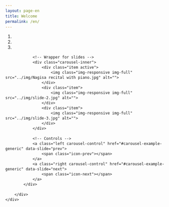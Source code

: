 ```yaml
---
layout: page-en
title: Welcome
permalink: /en/
---
```


<div class="row">
    <div class="box">
        <div class="col-lg-12 text-center">
            <div id="carousel-example-generic" class="carousel slide">
                <!-- Indicators -->
                <ol class="carousel-indicators hidden-xs">
                    <li data-target="#carousel-example-generic" data-slide-to="0" class="active"></li>
                    <li data-target="#carousel-example-generic" data-slide-to="1"></li>
                    <li data-target="#carousel-example-generic" data-slide-to="2"></li>
                </ol>

                <!-- Wrapper for slides -->
                <div class="carousel-inner">
                    <div class="item active">
                        <img class="img-responsive img-full" src="../img/Nagisa recital with piano.jpg" alt="">
                    </div>
                    <div class="item">
                        <img class="img-responsive img-full" src="../img/slide-2.jpg" alt="">
                    </div>
                    <div class="item">
                        <img class="img-responsive img-full" src="../img/slide-3.jpg" alt="">
                    </div>
                </div>

                <!-- Controls -->
                <a class="left carousel-control" href="#carousel-example-generic" data-slide="prev">
                    <span class="icon-prev"></span>
                </a>
                <a class="right carousel-control" href="#carousel-example-generic" data-slide="next">
                    <span class="icon-next"></span>
                </a>
            </div>

        </div>
    </div>
</div>